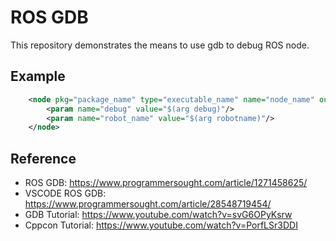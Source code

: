 # ROS GDB

This repository demonstrates the means to use gdb to debug ROS node.

## Example

```xml
    <node pkg="package_name" type="executable_name" name="node_name" output="screen" launch-prefix="gnome-terminal -- gdb -ex run --args">
        <param name="debug" value="$(arg debug)"/>
        <param name="robot_name" value="$(arg robotname)"/>
    </node>
```

## Reference
- ROS GDB: https://www.programmersought.com/article/1271458625/
- VSCODE ROS GDB: https://www.programmersought.com/article/28548719454/
- GDB Tutorial: https://www.youtube.com/watch?v=svG6OPyKsrw
- Cppcon Tutorial: https://www.youtube.com/watch?v=PorfLSr3DDI

